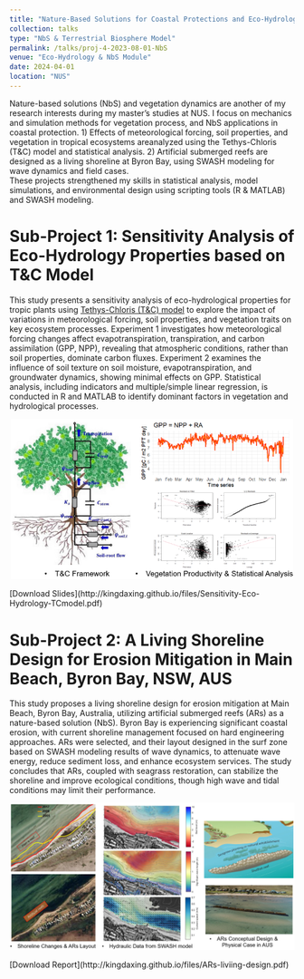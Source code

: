 ```yaml
---
title: "Nature-Based Solutions for Coastal Protections and Eco-Hydrology Mechanics Study"
collection: talks
type: "NbS & Terrestrial Biosphere Model"
permalink: /talks/proj-4-2023-08-01-NbS
venue: "Eco-Hydrology & NbS Module"
date: 2024-04-01
location: "NUS"
---
```


Nature-based solutions (NbS) and vegetation dynamics are another of my research interests during my master’s studies at NUS. I focus on mechanics and simulation methods for vegetation process, and NbS applications in coastal protection. 1) Effects of meteorological forcing, soil properties, and vegetation in tropical ecosystems areanalyzed using the Tethys-Chloris (T&C) model and statistical analysis. 2) Artificial submerged reefs are designed as a living shoreline at Byron Bay, using SWASH modeling for wave dynamics and field cases.<br/>
These projects strengthened my skills in statistical analysis, model simulations, and environmental design using scripting tools (R & MATLAB) and SWASH modeling.


Sub-Project 1: Sensitivity Analysis of Eco-Hydrology Properties based on T&C Model
======

This study presents a sensitivity analysis of eco-hydrological properties for tropic plants using [Tethys-Chloris (T&C) model](https://hyd.ifu.ethz.ch/research-data-models/t-c.html) to explore the impact of variations in meteorological forcing, soil properties, and vegetation traits on key ecosystem processes. Experiment 1 investigates how meteorological forcing changes affect evapotranspiration, transpiration, and carbon assimilation (GPP, NPP), revealing that atmospheric conditions, rather than soil properties, dominate carbon fluxes. Experiment 2 examines the influence of soil texture on soil moisture, evapotranspiration, and groundwater dynamics, showing minimal effects on GPP.  Statistical analysis, including indicators and multiple/simple linear regression, is conducted in R and MATLAB to identify dominant factors in vegetation and hydrological processes. <br/>
<p align="center">
  <img src='/images/proj-nbs-1.PNG' alt='Image Description' width='500'> 
</p> 
[Download Slides](http://kingdaxing.github.io/files/Sensitivity-Eco-Hydrology-TCmodel.pdf)


Sub-Project 2: A Living Shoreline Design for Erosion Mitigation in Main Beach, Byron Bay, NSW, AUS
======

This study proposes a living shoreline design for erosion mitigation at Main Beach, Byron Bay, Australia, utilizing artificial submerged reefs (ARs) as a nature-based solution (NbS). Byron Bay is experiencing significant coastal erosion, with current shoreline management focused on hard engineering approaches. ARs were selected, and their layout designed in the surf zone based on SWASH modeling results of wave dynamics, to attenuate wave energy, reduce sediment loss, and enhance ecosystem services. The study concludes that ARs, coupled with seagrass restoration, can stabilize the shoreline and improve ecological conditions, though high wave and tidal conditions may limit their performance. <br/>
<p align="center">
  <img src='/images/proj-nbs-2.PNG' alt='Image Description' width='650'> 
</p> 
[Download Report](http://kingdaxing.github.io/files/ARs-liviing-design.pdf)
